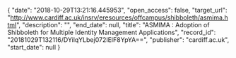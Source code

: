 {
  "date": "2018-10-29T13:21:16.445953", 
  "open_access": false, 
  "target_url": "http://www.cardiff.ac.uk/insrv/eresources/offcampus/shibboleth/asmima.html", 
  "description": "", 
  "end_date": null, 
  "title": "ASMIMA : Adoption of Shibboleth for Multiple Identity Management Applications", 
  "record_id": "20181029T132116/DYilqYLbej072IElF8YpYA==", 
  "publisher": "cardiff.ac.uk", 
  "start_date": null
}

